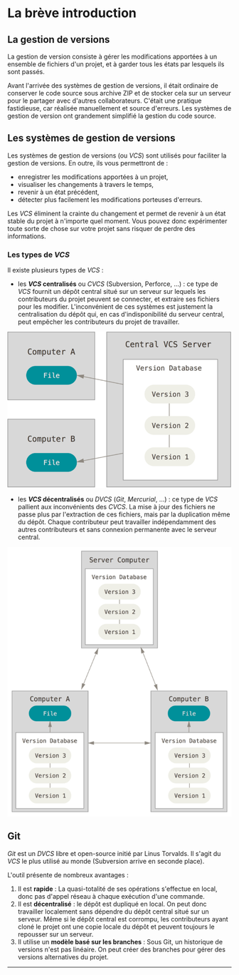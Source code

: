# La brève introduction

## La gestion de versions

La gestion de version consiste à gérer les modifications apportées à un ensemble de fichiers d'un projet, et à garder tous les états par lesquels ils sont passés.

Avant l'arrivée des systèmes de gestion de versions, il était ordinaire de conserver le code source sous archive ZIP et de stocker cela sur un serveur pour le partager avec d'autres collaborateurs. C'était une pratique fastidieuse, car réalisée manuellement et source d'erreurs. Les systèmes de gestion de version ont grandement simplifié la gestion du code source.

## Les systèmes de gestion de versions

Les systèmes de gestion de versions (ou *VCS*) sont utilisés pour faciliter la gestion de versions. En outre, ils vous permettront de :

* enregistrer les modifications apportées à un projet,
* visualiser les changements à travers le temps,
* revenir à un état précédent,
* détecter plus facilement les modifications porteuses d'erreurs.

Les *VCS* éliminent la crainte du changement et permet de revenir à un état stable du projet à n'importe quel moment. Vous pouvez donc expérimenter toute sorte de chose sur votre projet sans risquer de perdre des informations.

### Les types de *VCS*

Il existe plusieurs types de *VCS* :

* les ***VCS* centralisés** ou *CVCS* (Subversion, Perforce, ...) : ce type de *VCS* fournit un dépôt central situé sur un serveur sur lequels les contributeurs du projet peuvent se connecter, et extraire ses fichiers pour les modifier. L'inconvénient de ces systèmes est justement la centralisation du dépôt qui, en cas d'indisponibilité du serveur central, peut empêcher les contributeurs du projet de travailler.

![CVCS](../img/cvcs.png)

* les ***VCS* décentralisés** ou *DVCS* (*Git*, *Mercurial*, ...) : ce type de *VCS* pallient aux inconvénients des *CVCS*. La mise à jour des fichiers ne passe plus par l'extraction de ces fichiers, mais par la duplication même du dépôt. Chaque contributeur peut travailler indépendamment des autres contributeurs et sans connexion permanente avec le serveur central.

![DVCS](../img/dvcs.png)

## Git

*Git* est un *DVCS* libre et open-source initié par Linus Torvalds. Il s'agit du *VCS* le plus utilisé au monde (Subversion arrive en seconde place).

L'outil présente de nombreux avantages :

1. Il est **rapide** : La quasi-totalité de ses opérations s'effectue en local, donc pas d'appel réseau à chaque exécution d'une commande.
2. Il est **décentralisé** : le dépôt est dupliqué en local. On peut donc travailler localement sans dépendre du dépôt central situé sur un serveur. Même si le dépôt central est corrompu, les contributeurs ayant cloné le projet ont une copie locale du dépôt et peuvent toujours le repousser sur un serveur.
3. Il utilise un **modèle basé sur les branches** : Sous Git, un historique de versions n'est pas linéaire. On peut créer des branches pour gérer des versions alternatives du projet.

___
